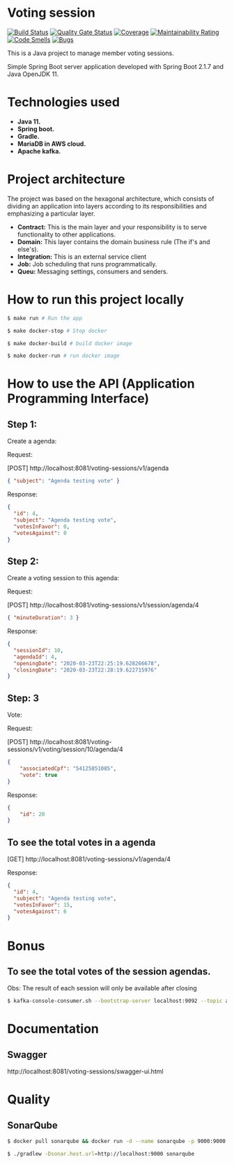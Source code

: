 # Voting session
[![Build Status](https://travis-ci.org/alexdefreitas99/voting-sessions.svg?branch=master)](https://travis-ci.org/alexdefreitas99/voting-sessions)
[![Quality Gate Status](https://sonarcloud.io/api/project_badges/measure?project=alexdefreitas99_voting-sessions&metric=alert_status)](https://sonarcloud.io/dashboard?id=alexdefreitas99_voting-sessions)
[![Coverage](https://sonarcloud.io/api/project_badges/measure?project=alexdefreitas99_voting-sessions&metric=coverage)](https://sonarcloud.io/dashboard?id=alexdefreitas99_voting-sessions)
[![Maintainability Rating](https://sonarcloud.io/api/project_badges/measure?project=alexdefreitas99_voting-sessions&metric=sqale_rating)](https://sonarcloud.io/dashboard?id=alexdefreitas99_voting-sessions)
[![Code Smells](https://sonarcloud.io/api/project_badges/measure?project=alexdefreitas99_voting-sessions&metric=code_smells)](https://sonarcloud.io/dashboard?id=alexdefreitas99_voting-sessions)
[![Bugs](https://sonarcloud.io/api/project_badges/measure?project=alexdefreitas99_voting-sessions&metric=bugs)](https://sonarcloud.io/dashboard?id=alexdefreitas99_voting-sessions)

This is a Java project to manage member voting sessions.

Simple Spring Boot server application developed with Spring Boot 2.1.7 and Java OpenJDK 11.

# Technologies used
- **Java 11.** 
- **Spring boot.**
- **Gradle.**
- **MariaDB in AWS cloud.**
- **Apache kafka.**
 
# Project architecture
The project was based on the hexagonal architecture, which consists of dividing an application into layers according to its responsibilities and emphasizing a particular layer.

- **Contract:** This is the main layer and your responsibility is to serve functionality to other applications.
- **Domain:** This layer contains the domain business rule (The if's and else's).
- **Integration:** This is an external service client
- **Job:** Job scheduling that runs programmatically.
- **Queu:** Messaging settings, consumers and senders.

# How to run this project locally

```bash
$ make run # Run the app
```
```bash
$ make docker-stop # Stop docker
```
```bash
$ make docker-build # build docker image
```
```bash
$ make docker-run # run docker image
```

# How to use the API (Application Programming Interface)
## Step 1: 
Create a agenda: 

Request:

[POST] http://localhost:8081/voting-sessions/v1/agenda
```json
{ "subject": "Agenda testing vote" }
```
Response: 
```json
{
  "id": 4,
  "subject": "Agenda testing vote",
  "votesInFavor": 0,
  "votesAgainst": 0
}
```

## Step 2:
Create a voting session to this agenda:

Request:

[POST] http://localhost:8081/voting-sessions/v1/session/agenda/4
```json
{ "minuteDuration": 3 }
```
Response: 
```json
{
  "sessionId": 10,
  "agendaId": 4,
  "openingDate": "2020-03-23T22:25:19.628266678",
  "closingDate": "2020-03-23T22:28:19.622715976"
}
```

## Step: 3
Vote:

Request:

[POST] http://localhost:8081/voting-sessions/v1/voting/session/10/agenda/4
```json
{
	"associatedCpf": "54125851085",
	"vote": true
}
```
Response:
```json
{
	"id": 20
}
```

## To see the total votes in a agenda 
[GET] http://localhost:8081/voting-sessions/v1/agenda/4

Response: 
```json
{
  "id": 4,
  "subject": "Agenda testing vote",
  "votesInFavor": 15,
  "votesAgainst": 6
}
```

# Bonus

## To see the total votes of the session agendas.
Obs: The result of each session will only be available after closing
```bash
$ kafka-console-consumer.sh --bootstrap-server localhost:9092 --topic agenda.queuing --from-beginning
```

# Documentation
## Swagger
http://localhost:8081/voting-sessions/swagger-ui.html

# Quality
## SonarQube
```bash
$ docker pull sonarqube && docker run -d --name sonarqube -p 9000:9000 sonarqube
```

```bash
$ ./gradlew -Dsonar.host.url=http://localhost:9000 sonarqube
```
